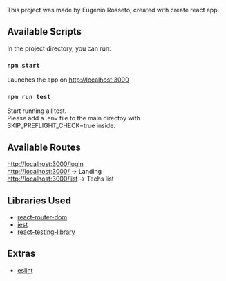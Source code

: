 This project was made by Eugenio Rosseto, created with create react app.

## Available Scripts

In the project directory, you can run:

### `npm start`

Launches the app on [http://localhost:3000](http://localhost:3000)

### `npm run test`

Start running all test.<br/>
Please add a .env file to the main directoy with SKIP_PREFLIGHT_CHECK=true inside.

## Available Routes

[http://localhost:3000/login](http://localhost:3000/login) \
[http://localhost:3000/](http://localhost:3000/) -> Landing \
[http://localhost:3000/list](http://localhost:3000/list) -> Techs list

## Libraries Used

* [react-router-dom](https://reactrouter.com/web/guides/quick-start)
* [jest](https://jestjs.io/)
* [react-testing-library](https://testing-library.com/docs/react-testing-library/intro)

## Extras

* [eslint](https://eslint.org/)
